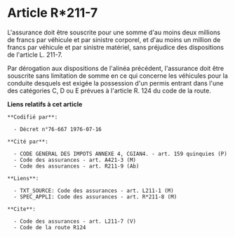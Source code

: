 # Article R*211-7

L'assurance doit être souscrite pour une somme d'au moins deux millions de francs par véhicule et par sinistre corporel, et
d'au moins un million de francs par véhicule et par sinistre matériel, sans préjudice des dispositions de l'article L. 211-7.

Par dérogation aux dispositions de l'alinéa précédent, l'assurance doit être souscrite sans limitation de somme en ce qui
concerne les véhicules pour la conduite desquels est exigée la possession d'un permis entrant dans l'une des catégories C, D
ou E prévues à l'article R. 124 du code de la route.

**Liens relatifs à cet article**

	**Codifié par**:

	  - Décret n°76-667 1976-07-16

	**Cité par**:

	  - CODE GENERAL DES IMPOTS ANNEXE 4, CGIAN4. - art. 159 quinquies (P)
	  - Code des assurances - art. A421-3 (M)
	  - Code des assurances - art. R211-9 (Ab)

	**Liens**:

	  - TXT_SOURCE: Code des assurances - art. L211-1 (M)
	  - SPEC_APPLI: Code des assurances - art. R*211-8 (M)

	**Cite**:

	  - Code des assurances - art. L211-7 (V)
	  - Code de la route R124
